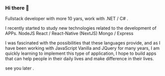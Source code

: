 ### Hi there 👋

Fullstack developer with more 10 yars, work with .NET / C# .

I recently started to study new technologies related to the development of APPs.
NodeJS
React / React-Native (NextJS)
Mongo / Express

I was fascinated with the possibilities that these languages provide, and as I have been working with JavaScript Vanilla and JQuery for many years, I am quickly learning to implement this type of application, I hope to build apps that can help people in their daily lives and make difference in their lives.


see you later .



<!--
**jhoufc/jhoufc** is a ✨ _special_ ✨ repository because its `README.md` (this file) appears on your GitHub profile.

Here are some ideas to get you started:

- 🔭 I’m currently working on ...
- 🌱 I’m currently learning ...
- 👯 I’m looking to collaborate on ...
- 🤔 I’m looking for help with ...
- 💬 Ask me about ...
- 📫 How to reach me: ...
- 😄 Pronouns: ...
- ⚡ Fun fact: ...
-->
